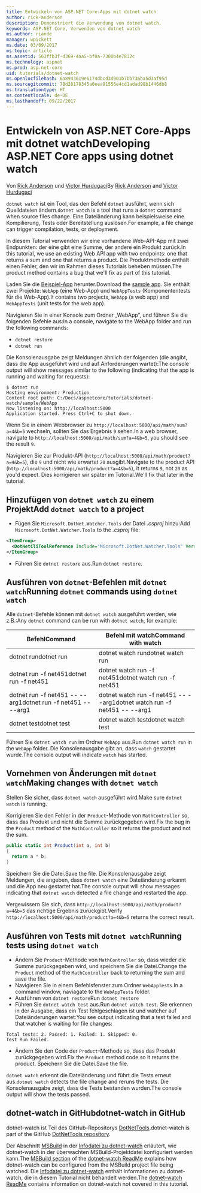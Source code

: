 ```yaml
---
title: Entwickeln von ASP.NET Core-Apps mit dotnet watch
author: rick-anderson
description: Demonstriert die Verwendung von dotnet watch.
keywords: ASP.NET Core, Verwenden von dotnet watch
ms.author: riande
manager: wpickett
ms.date: 03/09/2017
ms.topic: article
ms.assetid: 563ffb3f-d369-4aa5-bf0a-7300b4e7832c
ms.technology: aspnet
ms.prod: asp.net-core
uid: tutorials/dotnet-watch
ms.openlocfilehash: 6a8943619e6174dbcd3d901b7bb736ba5d3af95d
ms.sourcegitcommit: 78d28178345a0eea91556e4cd1adad98b1446db8
ms.translationtype: HT
ms.contentlocale: de-DE
ms.lasthandoff: 09/22/2017
---
```

# <a name="developing-aspnet-core-apps-using-dotnet-watch"></a><span data-ttu-id="20a37-104">Entwickeln von ASP.NET Core-Apps mit dotnet watch</span><span class="sxs-lookup"><span data-stu-id="20a37-104">Developing ASP.NET Core apps using dotnet watch</span></span>


<span data-ttu-id="20a37-105">Von [Rick Anderson](https://twitter.com/RickAndMSFT) und [Victor Hurdugaci](https://twitter.com/victorhurdugaci)</span><span class="sxs-lookup"><span data-stu-id="20a37-105">By [Rick Anderson](https://twitter.com/RickAndMSFT) and [Victor Hurdugaci](https://twitter.com/victorhurdugaci)</span></span>

<span data-ttu-id="20a37-106">`dotnet watch` ist ein Tool, das den Befehl `dotnet` ausführt, wenn sich Quelldateien ändern.</span><span class="sxs-lookup"><span data-stu-id="20a37-106">`dotnet watch` is a tool that runs a `dotnet` command when source files change.</span></span> <span data-ttu-id="20a37-107">Eine Dateiänderung kann beispielsweise eine Kompilierung, Tests oder Bereitstellung auslösen.</span><span class="sxs-lookup"><span data-stu-id="20a37-107">For example, a file change can trigger compilation, tests, or deployment.</span></span>

<span data-ttu-id="20a37-108">In diesem Tutorial verwenden wir eine vorhandene Web-API-App mit zwei Endpunkten: der eine gibt eine Summe, der andere ein Produkt zurück.</span><span class="sxs-lookup"><span data-stu-id="20a37-108">In this tutorial, we use an existing Web API app with two endpoints: one that returns a sum and one that returns a product.</span></span> <span data-ttu-id="20a37-109">Die Produktmethode enthält einen Fehler, den wir im Rahmen dieses Tutorials beheben müssen.</span><span class="sxs-lookup"><span data-stu-id="20a37-109">The product method contains a bug that we'll fix as part of this tutorial.</span></span>

<span data-ttu-id="20a37-110">Laden Sie die [Beispiel-App](https://github.com/aspnet/Docs/tree/master/aspnetcore/tutorials/dotnet-watch/sample) herunter.</span><span class="sxs-lookup"><span data-stu-id="20a37-110">Download the [sample app](https://github.com/aspnet/Docs/tree/master/aspnetcore/tutorials/dotnet-watch/sample).</span></span> <span data-ttu-id="20a37-111">Sie enthält zwei Projekte: `WebApp` (eine Web-App) und `WebAppTests` (Komponententests für die Web-App).</span><span class="sxs-lookup"><span data-stu-id="20a37-111">It contains two projects, `WebApp` (a web app) and `WebAppTests` (unit tests for the web app).</span></span>

<span data-ttu-id="20a37-112">Navigieren Sie in einer Konsole zum Ordner „WebApp“, und führen Sie die folgenden Befehle aus:</span><span class="sxs-lookup"><span data-stu-id="20a37-112">In a console, navigate to the WebApp folder and run the following commands:</span></span>

- `dotnet restore`
- `dotnet run`

<span data-ttu-id="20a37-113">Die Konsolenausgabe zeigt Meldungen ähnlich der folgenden (die angibt, dass die App ausgeführt wird und auf Anforderungen wartet):</span><span class="sxs-lookup"><span data-stu-id="20a37-113">The console output will show messages similar to the following (indicating that the app is running and waiting for requests):</span></span>

```console
$ dotnet run
Hosting environment: Production
Content root path: C:/Docs/aspnetcore/tutorials/dotnet-watch/sample/WebApp
Now listening on: http://localhost:5000
Application started. Press Ctrl+C to shut down.
```

<span data-ttu-id="20a37-114">Wenn Sie in einem Webbrowser zu `http://localhost:5000/api/math/sum?a=4&b=5` wechseln, sollten Sie das Ergebnis `9` sehen.</span><span class="sxs-lookup"><span data-stu-id="20a37-114">In a web browser, navigate to `http://localhost:5000/api/math/sum?a=4&b=5`, you should see the result `9`.</span></span>

<span data-ttu-id="20a37-115">Navigieren Sie zur Produkt-API (`http://localhost:5000/api/math/product?a=4&b=5`), die `9` und nicht wie erwartet `20` ausgibt.</span><span class="sxs-lookup"><span data-stu-id="20a37-115">Navigate to the product API (`http://localhost:5000/api/math/product?a=4&b=5`), it returns `9`, not `20` as you'd expect.</span></span> <span data-ttu-id="20a37-116">Dies korrigieren wir später im Tutorial.</span><span class="sxs-lookup"><span data-stu-id="20a37-116">We'll fix that later in the tutorial.</span></span>

## <a name="add-dotnet-watch-to-a-project"></a><span data-ttu-id="20a37-117">Hinzufügen von `dotnet watch` zu einem Projekt</span><span class="sxs-lookup"><span data-stu-id="20a37-117">Add `dotnet watch` to a project</span></span>

- <span data-ttu-id="20a37-118">Fügen Sie `Microsoft.DotNet.Watcher.Tools` der Datei *.csproj* hinzu:</span><span class="sxs-lookup"><span data-stu-id="20a37-118">Add `Microsoft.DotNet.Watcher.Tools` to the *.csproj* file:</span></span>
 ```xml
 <ItemGroup>
   <DotNetCliToolReference Include="Microsoft.DotNet.Watcher.Tools" Version="2.0.0" />
 </ItemGroup> 
 ```

- <span data-ttu-id="20a37-119">Führen Sie `dotnet restore` aus.</span><span class="sxs-lookup"><span data-stu-id="20a37-119">Run `dotnet restore`.</span></span>

## <a name="running-dotnet-commands-using-dotnet-watch"></a><span data-ttu-id="20a37-120">Ausführen von `dotnet`-Befehlen mit `dotnet watch`</span><span class="sxs-lookup"><span data-stu-id="20a37-120">Running `dotnet` commands using `dotnet watch`</span></span>

<span data-ttu-id="20a37-121">Alle `dotnet`-Befehle können mit `dotnet watch` ausgeführt werden, wie z.B.:</span><span class="sxs-lookup"><span data-stu-id="20a37-121">Any `dotnet` command can be run with `dotnet watch`, for example:</span></span>

| <span data-ttu-id="20a37-122">Befehl</span><span class="sxs-lookup"><span data-stu-id="20a37-122">Command</span></span> | <span data-ttu-id="20a37-123">Befehl mit watch</span><span class="sxs-lookup"><span data-stu-id="20a37-123">Command with watch</span></span> |
| ---- | ----- |
| <span data-ttu-id="20a37-124">dotnet run</span><span class="sxs-lookup"><span data-stu-id="20a37-124">dotnet run</span></span> | <span data-ttu-id="20a37-125">dotnet watch run</span><span class="sxs-lookup"><span data-stu-id="20a37-125">dotnet watch run</span></span> |
| <span data-ttu-id="20a37-126">dotnet run -f net451</span><span class="sxs-lookup"><span data-stu-id="20a37-126">dotnet run -f net451</span></span> | <span data-ttu-id="20a37-127">dotnet watch run -f net451</span><span class="sxs-lookup"><span data-stu-id="20a37-127">dotnet watch run -f net451</span></span> |
| <span data-ttu-id="20a37-128">dotnet run -f net451 -- --arg1</span><span class="sxs-lookup"><span data-stu-id="20a37-128">dotnet run -f net451 -- --arg1</span></span> | <span data-ttu-id="20a37-129">dotnet watch run -f net451 -- --arg1</span><span class="sxs-lookup"><span data-stu-id="20a37-129">dotnet watch run -f net451 -- --arg1</span></span> |
| <span data-ttu-id="20a37-130">dotnet test</span><span class="sxs-lookup"><span data-stu-id="20a37-130">dotnet test</span></span> | <span data-ttu-id="20a37-131">dotnet watch test</span><span class="sxs-lookup"><span data-stu-id="20a37-131">dotnet watch test</span></span> |

<span data-ttu-id="20a37-132">Führen Sie `dotnet watch run` im Ordner `WebApp` aus.</span><span class="sxs-lookup"><span data-stu-id="20a37-132">Run `dotnet watch run` in the `WebApp` folder.</span></span> <span data-ttu-id="20a37-133">Die Konsolenausgabe gibt an, dass `watch` gestartet wurde.</span><span class="sxs-lookup"><span data-stu-id="20a37-133">The console output will indicate `watch` has started.</span></span>

## <a name="making-changes-with-dotnet-watch"></a><span data-ttu-id="20a37-134">Vornehmen von Änderungen mit `dotnet watch`</span><span class="sxs-lookup"><span data-stu-id="20a37-134">Making changes with `dotnet watch`</span></span>

<span data-ttu-id="20a37-135">Stellen Sie sicher, dass `dotnet watch` ausgeführt wird.</span><span class="sxs-lookup"><span data-stu-id="20a37-135">Make sure `dotnet watch` is running.</span></span>

<span data-ttu-id="20a37-136">Korrigieren Sie den Fehler in der `Product`-Methode von `MathController` so, dass das Produkt und nicht die Summe zurückgegeben wird.</span><span class="sxs-lookup"><span data-stu-id="20a37-136">Fix the bug in the `Product` method of the `MathController` so it returns the product and not the sum.</span></span>

```csharp
public static int Product(int a, int b)
{
  return a * b;
} 
```

<span data-ttu-id="20a37-137">Speichern Sie die Datei.</span><span class="sxs-lookup"><span data-stu-id="20a37-137">Save the file.</span></span> <span data-ttu-id="20a37-138">Die Konsolenausgabe zeigt Meldungen, die angeben, dass `dotnet watch` eine Dateiänderung erkannt und die App neu gestartet hat.</span><span class="sxs-lookup"><span data-stu-id="20a37-138">The console output will show messages indicating that `dotnet watch` detected a file change and restarted the app.</span></span>

<span data-ttu-id="20a37-139">Vergewissern Sie sich, dass `http://localhost:5000/api/math/product?a=4&b=5` das richtige Ergebnis zurückgibt.</span><span class="sxs-lookup"><span data-stu-id="20a37-139">Verify `http://localhost:5000/api/math/product?a=4&b=5` returns the correct result.</span></span>

## <a name="running-tests-using-dotnet-watch"></a><span data-ttu-id="20a37-140">Ausführen von Tests mit `dotnet watch`</span><span class="sxs-lookup"><span data-stu-id="20a37-140">Running tests using `dotnet watch`</span></span>

- <span data-ttu-id="20a37-141">Ändern Sie `Product`-Methode von `MathController` so, dass wieder die Summe zurückgegeben wird, und speichern Sie die Datei.</span><span class="sxs-lookup"><span data-stu-id="20a37-141">Change the `Product` method of the `MathController` back to returning the sum and save the file.</span></span>
- <span data-ttu-id="20a37-142">Navigieren Sie in einem Befehlsfenster zum Ordner `WebAppTests`.</span><span class="sxs-lookup"><span data-stu-id="20a37-142">In a command window, naviagate to the `WebAppTests` folder.</span></span>
- <span data-ttu-id="20a37-143">Ausführen von `dotnet restore`</span><span class="sxs-lookup"><span data-stu-id="20a37-143">Run `dotnet restore`</span></span>
- <span data-ttu-id="20a37-144">Führen Sie `dotnet watch test` aus.</span><span class="sxs-lookup"><span data-stu-id="20a37-144">Run `dotnet watch test`.</span></span> <span data-ttu-id="20a37-145">Sie erkennen in der Ausgabe, dass ein Test fehlgeschlagen ist und watcher auf Dateiänderungen wartet:</span><span class="sxs-lookup"><span data-stu-id="20a37-145">You see output indicating that a test failed and that watcher is waiting for file changes:</span></span>

 ```console
 Total tests: 2. Passed: 1. Failed: 1. Skipped: 0.
 Test Run Failed.
  ```
- <span data-ttu-id="20a37-146">Ändern Sie den Code der `Product`-Methode so, dass das Produkt zurückgegeben wird.</span><span class="sxs-lookup"><span data-stu-id="20a37-146">Fix the `Product` method code so it returns the product.</span></span> <span data-ttu-id="20a37-147">Speichern Sie die Datei.</span><span class="sxs-lookup"><span data-stu-id="20a37-147">Save the file.</span></span>

<span data-ttu-id="20a37-148">`dotnet watch` erkennt die Dateiänderung und führt die Tests erneut aus.</span><span class="sxs-lookup"><span data-stu-id="20a37-148">`dotnet watch` detects the file change and reruns the tests.</span></span> <span data-ttu-id="20a37-149">Die Konsolenausgabe zeigt, dass die Tests bestanden wurden.</span><span class="sxs-lookup"><span data-stu-id="20a37-149">The console output will show the tests passed.</span></span>

## <a name="dotnet-watch-in-github"></a><span data-ttu-id="20a37-150">dotnet-watch in GitHub</span><span class="sxs-lookup"><span data-stu-id="20a37-150">dotnet-watch in GitHub</span></span>

<span data-ttu-id="20a37-151">dotnet-watch ist Teil des GitHub-Repositorys [DotNetTools](https://github.com/aspnet/DotNetTools/tree/dev/src/Microsoft.DotNet.Watcher.Tools).</span><span class="sxs-lookup"><span data-stu-id="20a37-151">dotnet-watch is part of the GitHub [DotNetTools repository](https://github.com/aspnet/DotNetTools/tree/dev/src/Microsoft.DotNet.Watcher.Tools).</span></span>

<span data-ttu-id="20a37-152">Der Abschnitt [MSBuild](https://github.com/aspnet/DotNetTools/blob/dev/src/Microsoft.DotNet.Watcher.Tools/README.md#msbuild) in der [Infodatei zu dotnet-watch](https://github.com/aspnet/DotNetTools/blob/dev/src/Microsoft.DotNet.Watcher.Tools/README.md) erläutert, wie dotnet-watch in der überwachten MSBuild-Projektdatei konfiguriert werden kann.</span><span class="sxs-lookup"><span data-stu-id="20a37-152">The [MSBuild section](https://github.com/aspnet/DotNetTools/blob/dev/src/Microsoft.DotNet.Watcher.Tools/README.md#msbuild) of the [dotnet-watch ReadMe](https://github.com/aspnet/DotNetTools/blob/dev/src/Microsoft.DotNet.Watcher.Tools/README.md) explains how dotnet-watch can be configured from the MSBuild project file being watched.</span></span> <span data-ttu-id="20a37-153">Die [Infodatei zu dotnet-watch](https://github.com/aspnet/DotNetTools/blob/dev/src/Microsoft.DotNet.Watcher.Tools/README.md) enthält Informationen zu dotnet-watch, die in diesem Tutorial nicht behandelt werden.</span><span class="sxs-lookup"><span data-stu-id="20a37-153">The [dotnet-watch ReadMe](https://github.com/aspnet/DotNetTools/blob/dev/src/Microsoft.DotNet.Watcher.Tools/README.md) contains information on dotnet-watch not covered in this tutorial.</span></span>
